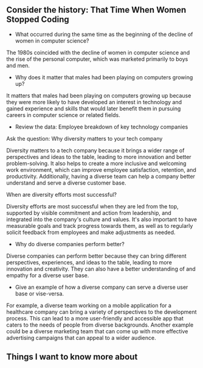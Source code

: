 ## Consider the history: That Time When Women Stopped Coding

- What occurred during the same time as the beginning of the decline of women in computer science?

The 1980s coincided with the decline of women in computer science and the rise of the personal computer, which was marketed primarily to boys and men.

- Why does it matter that males had been playing on computers growing up?

It matters that males had been playing on computers growing up because they were more likely to have developed an interest in technology and gained experience and skills that would later benefit them in pursuing careers in computer science or related fields.

- Review the data: Employee breakdown of key technology companies

Ask the question: Why diversity matters to your tech company

Diversity matters to a tech company because it brings a wider range of perspectives and ideas to the table, leading to more innovation and better problem-solving. It also helps to create a more inclusive and welcoming work environment, which can improve employee satisfaction, retention, and productivity. Additionally, having a diverse team can help a company better understand and serve a diverse customer base.

When are diversity efforts most successful?

Diversity efforts are most successful when they are led from the top, supported by visible commitment and action from leadership, and integrated into the company's culture and values. It's also important to have measurable goals and track progress towards them, as well as to regularly solicit feedback from employees and make adjustments as needed.

- Why do diverse companies perform better?

Diverse companies can perform better because they can bring different perspectives, experiences, and ideas to the table, leading to more innovation and creativity. They can also have a better understanding of and empathy for a diverse user base.

- Give an example of how a diverse company can serve a diverse user base or vise-versa.

For example, a diverse team working on a mobile application for a healthcare company can bring a variety of perspectives to the development process. This can lead to a more user-friendly and accessible app that caters to the needs of people from diverse backgrounds. Another example could be a diverse marketing team that can come up with more effective advertising campaigns that can appeal to a wider audience.

## Things I want to know more about